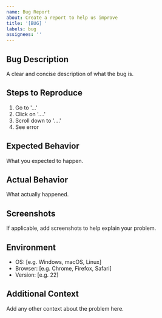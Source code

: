 ```yaml
---
name: Bug Report
about: Create a report to help us improve
title: '[BUG] '
labels: bug
assignees: ''
---
```


## Bug Description
A clear and concise description of what the bug is.

## Steps to Reproduce
1. Go to '...'
2. Click on '....'
3. Scroll down to '....'
4. See error

## Expected Behavior
What you expected to happen.

## Actual Behavior
What actually happened.

## Screenshots
If applicable, add screenshots to help explain your problem.

## Environment
- OS: [e.g. Windows, macOS, Linux]
- Browser: [e.g. Chrome, Firefox, Safari]
- Version: [e.g. 22]

## Additional Context
Add any other context about the problem here.
